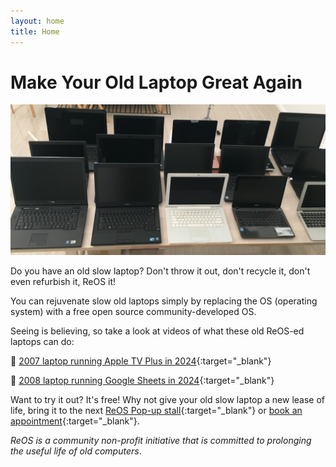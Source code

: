```yaml
---
layout: home
title: Home
---
```


# Make Your Old Laptop Great Again

![Lots of old laptops](/assets/img/2024/didilaptops.jpeg)

Do you have an old slow laptop? Don't throw it out, don't recycle it, don't even refurbish it, ReOS it!

You can rejuvenate slow old laptops simply by replacing the OS (operating system) with a free open source community-developed OS.

Seeing is believing, so take a look at videos of what these old ReOS-ed laptops can do:

🎥 [2007 laptop running Apple TV Plus in 2024](https://youtu.be/RYoAO1fz-XU?si=OtPDMQUJi4jKAvmT){:target="_blank"}

🎥 [2008 laptop running Google Sheets in 2024](https://youtube.com/shorts/TKiaMMESd1I?si=J8dxTqcd7GvbBhrG){:target="_blank"}

Want to try it out? It's free! Why not give your old slow laptop a new lease of life, bring it to the next [ReOS Pop-up stall](https://www.facebook.com/repaircafebelmont/){:target="_blank"} or 
[book an appointment](https://calendly.com/splc-beconnected/digital-skills){:target="_blank"}.

*ReOS is a community non-profit initiative that is committed to prolonging the useful life of old computers*.

